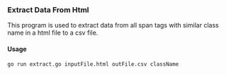### Extract Data From Html
This program is used to extract data from all span tags with similar class name in a html file to a csv file.

#### Usage
```
go run extract.go inputFile.html outFile.csv className
```